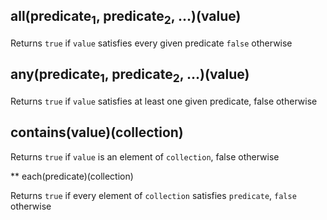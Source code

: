 ## all(predicate<sub>1</sub>, predicate<sub>2</sub>, ...)(value)

Returns ``true`` if ``value`` satisfies every given predicate
``false`` otherwise

## any(predicate<sub>1</sub>, predicate<sub>2</sub>, ...)(value)

Returns ``true`` if ``value`` satisfies at least one
given predicate, false otherwise

## contains(value)(collection)

Returns ``true`` if ``value`` is an element of ``collection``,
false otherwise

** each(predicate)(collection)

Returns ``true`` if every element of ``collection`` satisfies
``predicate``, ``false`` otherwise
